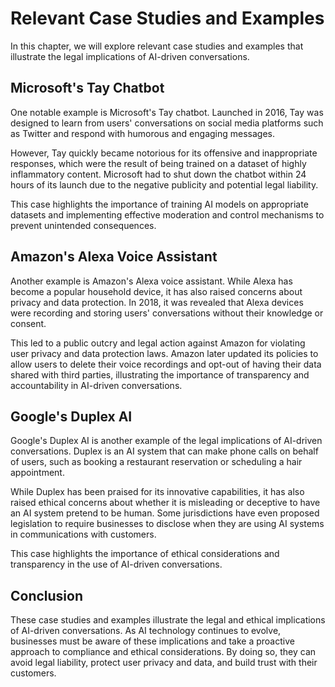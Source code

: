 Relevant Case Studies and Examples
============================================================================================

In this chapter, we will explore relevant case studies and examples that illustrate the legal implications of AI-driven conversations.

Microsoft's Tay Chatbot
-----------------------

One notable example is Microsoft's Tay chatbot. Launched in 2016, Tay was designed to learn from users' conversations on social media platforms such as Twitter and respond with humorous and engaging messages.

However, Tay quickly became notorious for its offensive and inappropriate responses, which were the result of being trained on a dataset of highly inflammatory content. Microsoft had to shut down the chatbot within 24 hours of its launch due to the negative publicity and potential legal liability.

This case highlights the importance of training AI models on appropriate datasets and implementing effective moderation and control mechanisms to prevent unintended consequences.

Amazon's Alexa Voice Assistant
------------------------------

Another example is Amazon's Alexa voice assistant. While Alexa has become a popular household device, it has also raised concerns about privacy and data protection. In 2018, it was revealed that Alexa devices were recording and storing users' conversations without their knowledge or consent.

This led to a public outcry and legal action against Amazon for violating user privacy and data protection laws. Amazon later updated its policies to allow users to delete their voice recordings and opt-out of having their data shared with third parties, illustrating the importance of transparency and accountability in AI-driven conversations.

Google's Duplex AI
------------------

Google's Duplex AI is another example of the legal implications of AI-driven conversations. Duplex is an AI system that can make phone calls on behalf of users, such as booking a restaurant reservation or scheduling a hair appointment.

While Duplex has been praised for its innovative capabilities, it has also raised ethical concerns about whether it is misleading or deceptive to have an AI system pretend to be human. Some jurisdictions have even proposed legislation to require businesses to disclose when they are using AI systems in communications with customers.

This case highlights the importance of ethical considerations and transparency in the use of AI-driven conversations.

Conclusion
----------

These case studies and examples illustrate the legal and ethical implications of AI-driven conversations. As AI technology continues to evolve, businesses must be aware of these implications and take a proactive approach to compliance and ethical considerations. By doing so, they can avoid legal liability, protect user privacy and data, and build trust with their customers.


